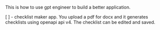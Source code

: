 This is how to use gpt engineer to build a better application.

[ ] - checklist maker app. You upload a pdf for docx and it generates checklists using openapi api v4. The checklist can be edited and saved.
